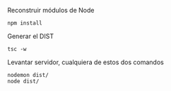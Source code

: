Reconstruir módulos de Node
```
npm install
```

Generar el DIST
```
tsc -w
```

Levantar servidor, cualquiera de estos dos comandos
```
nodemon dist/
node dist/
```